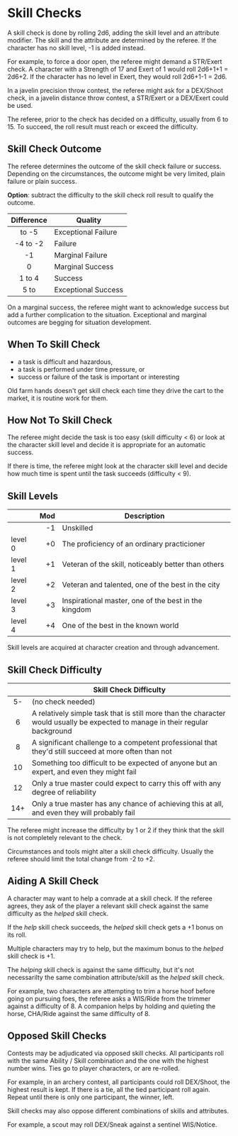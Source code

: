 
<!-- SKIP -->


# Skill Checks

A skill check is done by rolling 2d6, adding the skill level and an attribute modifier. The skill and the attribute are determined by the referee. If the character has no skill level, -1 is added instead.

For example, to force a door open, the referee might demand a STR/Exert check. A character with a Strength of 17 and Exert of 1 would roll 2d6+1+1 = 2d6+2. If the character has no level in Exert, they would roll 2d6+1-1 = 2d6.

In a javelin precision throw contest, the referee might ask for a DEX/Shoot check, in a javelin distance throw contest, a STR/Exert or a DEX/Exert could be used.

The referee, prior to the check has decided on a difficulty, usually from 6 to 15. To succeed, the roll result must reach or exceed the difficulty.

## Skill Check Outcome

The referee determines the outcome of the skill check failure or success. Depending on the circumstances, the outcome might be very limited, plain failure or plain success.

**Option**: subtract the difficulty to the skill check roll result to qualify the outcome.

| Difference | Quality             |
|:----------:|---------------------|
|     to -5  | Exceptional Failure |
|  -4 to -2  | Failure             |
|     -1     | Marginal Failure    |
|      0     | Marginal Success    |
|   1 to 4   | Success             |
|   5 to     | Exceptional Success |

On a marginal success, the referee might want to acknowledge success but add a further complication to the situation. Exceptional and marginal outcomes are begging for situation development.

## When To Skill Check

* a task is difficult and hazardous,
* a task is performed under time pressure, or
* success or failure of the task is important or interesting

Old farm hands doesn't get skill check each time they drive the cart to the market, it is routine work for them.

<!-- PAGE BREAK checks -->

## How Not To Skill Check

The referee might decide the task is too easy (skill difficulty < 6) or look at the character skill level and decide it is appropriate for an automatic success.

If there is time, the referee might look at the character skill level and decide how much time is spent until the task succeeds (difficulty < 9).

## Skill Levels

|         | Mod | Description                                          |
|---------|----:|------------------------------------------------------|
|         |  -1 | Unskilled                                            |
| level 0 |  +0 | The proficiency of an ordinary practicioner          |
| level 1 |  +1 | Veteran of the skill, noticeably better than others  |
| level 2 |  +2 | Veteran and talented, one of the best in the city    |
| level 3 |  +3 | Inspirational master, one of the best in the kingdom |
| level 4 |  +4 | One of the best in the known world                   |

Skill levels are acquired at character creation and through advancement.

## Skill Check Difficulty

|      | Skill Check Difficulty |
|:----:|------------------------|
|   5- | (no check needed)      |
|   6  | A relatively simple task that is still more than the character would usually be expected to manage in their regular background |
|   8  | A significant challenge to a competent professional that they'd still succeed at more often than not |
|  10  | Something too difficult to be expected of anyone but an expert, and even they might fail |
|  12  | Only a true master could expect to carry this off with any degree of reliability |
|  14+ | Only a true master has any chance of achieving this at all, and even they will probably fail |

The referee might increase the difficulty by 1 or 2 if they think that the skill is not completely relevant to the check.

Circumstances and tools might alter a skill check difficulty. Usually the referee should limit the total change from -2 to +2.

<!-- PAGE BREAK checks -->

## Aiding A Skill Check

A character may want to help a comrade at a skill check. If the referee agrees, they ask of the player a relevant skill check against the same difficulty as the _helped_ skill check.

If the _help_ skill check succeeds, the _helped_ skill check gets a +1 bonus on its roll.

Multiple characters may try to help, but the maximum  bonus to the _helped_ skill check is +1.

The _helping_ skill check is against the same difficulty, but it's not necessarilty the same combination attribute/skill as the _helped_ skill check.

For example, two characters are attempting to trim a horse hoof before going on pursuing foes, the referee asks a WIS/Ride from the trimmer against a difficulty of 8. A companion helps by holding and quieting the horse, CHA/Ride against the same difficulty of 8.

## Opposed Skill Checks

Contests may be adjudicated via opposed skill checks. All participants roll with the same Ability / Skill combination and the one with the highest number wins. Ties go to player characters, or are re-rolled.

For example, in an archery contest, all participants could roll DEX/Shoot, the highest result is kept. If there is a tie, all the tied participant roll again. Repeat until there is only one participant, the winner, left.

Skill checks may also oppose different combinations of skills and attributes.

For example, a scout may roll DEX/Sneak against a sentinel WIS/Notice.

